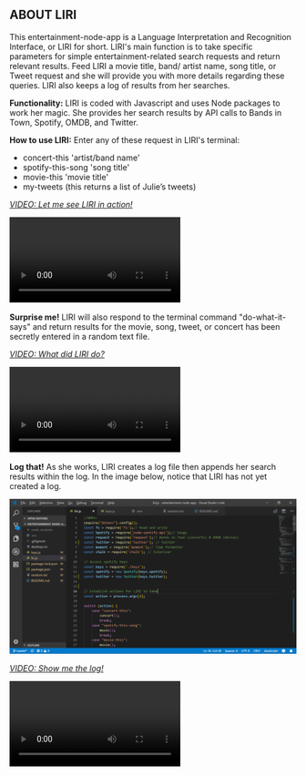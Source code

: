 ## ABOUT LIRI ##

This entertainment-node-app is a Language Interpretation and Recognition Interface, or LIRI for short.  LIRI's main function is to take specific parameters for simple entertainment-related search requests and return relevant results.  Feed LIRI a movie title, band/ artist name, song title, or Tweet request and she will provide you with more details regarding these queries.  LIRI also keeps a log of results from her searches.

__Functionality:__ LIRI is coded with Javascript and uses Node packages to work her magic.  She provides her search results by API calls to Bands in Town, Spotify, OMDB, and Twitter.

__How to use LIRI:__ Enter any of these request in LIRI's terminal:
* concert-this 'artist/band name'
* spotify-this-song 'song title'
* movie-this 'movie title'
* my-tweets  (this returns a list of Julie’s tweets)

[_VIDEO: Let me see LIRI in action!_](https://drive.google.com/file/d/1s02dRll2ZxZ-oLTnUAOc5jgiX8Q5LfLN/view?usp=sharing)

![](images/JW-LIRI-Demo-BasicCommands.webm)


__Surprise me!__ LIRI will also respond to the terminal command "do-what-it-says" and return results for the movie, song, tweet, or concert has been secretly entered in a random text file. 

[_VIDEO: What did LIRI do?_](https://drive.google.com/file/d/1O-_s5-t1x-rxdeaYYR1a7DQyav-QPJRA/view?usp=sharing)

![](images/JW-LIRI-do-what-it-says.webm)

__Log that!__
As she works, LIRI creates a log file then appends her search results within the log.  In the image below, notice that LIRI has not yet created a log.   

![](images/JW-NoLog-Screenshot.png)

[_VIDEO: Show me the log!_](https://drive.google.com/file/d/10eRlifFlZgwJKmaoPVnbbnzry0K5_t_G/view?usp=sharing)

![](images/JW-LIRI-Demo-Log.webm)
